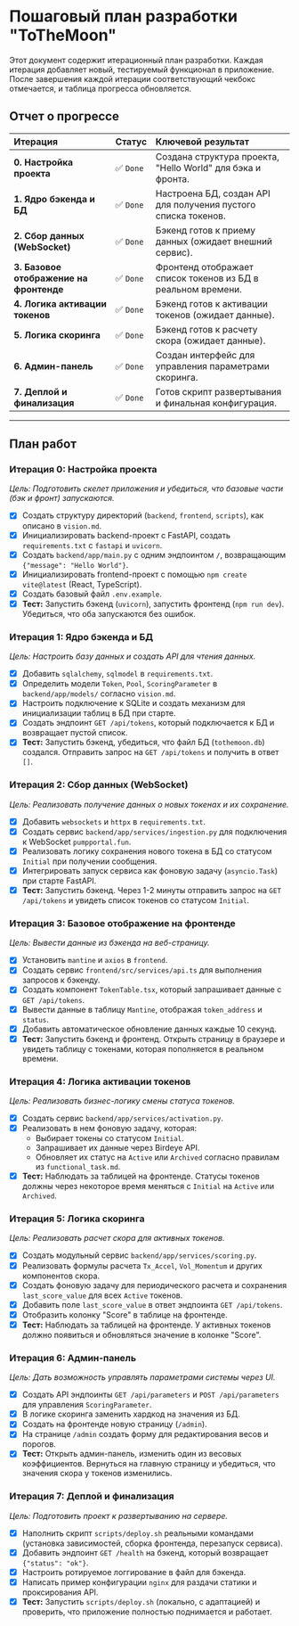 # Пошаговый план разработки "ToTheMoon"

Этот документ содержит итерационный план разработки. Каждая итерация добавляет новый, тестируемый функционал в приложение. После завершения каждой итерации соответствующий чекбокс отмечается, и таблица прогресса обновляется.

## Отчет о прогрессе

| Итерация | Статус | Ключевой результат |
| :--- | :--- | :--- |
| **0. Настройка проекта** | ✅ `Done` | Создана структура проекта, "Hello World" для бэка и фронта. |
| **1. Ядро бэкенда и БД** | ✅ `Done` | Настроена БД, создан API для получения пустого списка токенов. |
| **2. Сбор данных (WebSocket)** | ✅ `Done` | Бэкенд готов к приему данных (ожидает внешний сервис). |
| **3. Базовое отображение на фронтенде** | ✅ `Done` | Фронтенд отображает список токенов из БД в реальном времени. |
| **4. Логика активации токенов** | ✅ `Done` | Бэкенд готов к активации токенов (ожидает данные). |
| **5. Логика скоринга** | ✅ `Done` | Бэкенд готов к расчету скора (ожидает данные). |
| **6. Админ-панель** | ✅ `Done` | Создан интерфейс для управления параметрами скоринга. |
| **7. Деплой и финализация** | ✅ `Done` | Готов скрипт развертывания и финальная конфигурация. |

---

## План работ

### Итерация 0: Настройка проекта
*Цель: Подготовить скелет приложения и убедиться, что базовые части (бэк и фронт) запускаются.*
- [x] Создать структуру директорий (`backend`, `frontend`, `scripts`), как описано в `vision.md`.
- [x] Инициализировать backend-проект с FastAPI, создать `requirements.txt` с `fastapi` и `uvicorn`.
- [x] Создать `backend/app/main.py` с одним эндпоинтом `/`, возвращающим `{"message": "Hello World"}`.
- [x] Инициализировать frontend-проект с помощью `npm create vite@latest` (React, TypeScript).
- [x] Создать базовый файл `.env.example`.
- [x] **Тест:** Запустить бэкенд (`uvicorn`), запустить фронтенд (`npm run dev`). Убедиться, что оба запускаются без ошибок.

### Итерация 1: Ядро бэкенда и БД
*Цель: Настроить базу данных и создать API для чтения данных.*
- [x] Добавить `sqlalchemy`, `sqlmodel` в `requirements.txt`.
- [x] Определить модели `Token`, `Pool`, `ScoringParameter` в `backend/app/models/` согласно `vision.md`.
- [x] Настроить подключение к SQLite и создать механизм для инициализации таблиц в БД при старте.
- [x] Создать эндпоинт `GET /api/tokens`, который подключается к БД и возвращает пустой список.
- [x] **Тест:** Запустить бэкенд, убедиться, что файл БД (`tothemoon.db`) создался. Отправить запрос на `GET /api/tokens` и получить в ответ `[]`.

### Итерация 2: Сбор данных (WebSocket)
*Цель: Реализовать получение данных о новых токенах и их сохранение.*
- [x] Добавить `websockets` и `httpx` в `requirements.txt`.
- [x] Создать сервис `backend/app/services/ingestion.py` для подключения к WebSocket `pumpportal.fun`.
- [x] Реализовать логику сохранения нового токена в БД со статусом `Initial` при получении сообщения.
- [x] Интегрировать запуск сервиса как фоновую задачу (`asyncio.Task`) при старте FastAPI.
- [x] **Тест:** Запустить бэкенд. Через 1-2 минуты отправить запрос на `GET /api/tokens` и увидеть список токенов со статусом `Initial`.

### Итерация 3: Базовое отображение на фронтенде
*Цель: Вывести данные из бэкенда на веб-страницу.*
- [x] Установить `mantine` и `axios` в `frontend`.
- [x] Создать сервис `frontend/src/services/api.ts` для выполнения запросов к бэкенду.
- [x] Создать компонент `TokenTable.tsx`, который запрашивает данные с `GET /api/tokens`.
- [x] Вывести данные в таблицу `Mantine`, отображая `token_address` и `status`.
- [x] Добавить автоматическое обновление данных каждые 10 секунд.
- [x] **Тест:** Запустить бэкенд и фронтенд. Открыть страницу в браузере и увидеть таблицу с токенами, которая пополняется в реальном времени.

### Итерация 4: Логика активации токенов
*Цель: Реализовать бизнес-логику смены статуса токенов.*
- [x] Создать сервис `backend/app/services/activation.py`.
- [x] Реализовать в нем фоновую задачу, которая:
    - Выбирает токены со статусом `Initial`.
    - Запрашивает их данные через Birdeye API.
    - Обновляет их статус на `Active` или `Archived` согласно правилам из `functional_task.md`.
- [x] **Тест:** Наблюдать за таблицей на фронтенде. Статусы токенов должны через некоторое время меняться с `Initial` на `Active` или `Archived`.

### Итерация 5: Логика скоринга
*Цель: Реализовать расчет скора для активных токенов.*
- [x] Создать модульный сервис `backend/app/services/scoring.py`.
- [x] Реализовать формулы расчета `Tx_Accel`, `Vol_Momentum` и других компонентов скора.
- [x] Создать фоновую задачу для периодического расчета и сохранения `last_score_value` для всех `Active` токенов.
- [x] Добавить поле `last_score_value` в ответ эндпоинта `GET /api/tokens`.
- [x] Отобразить колонку "Score" в таблице на фронтенде.
- [x] **Тест:** Наблюдать за таблицей на фронтенде. У активных токенов должно появиться и обновляться значение в колонке "Score".

### Итерация 6: Админ-панель
*Цель: Дать возможность управлять параметрами системы через UI.*
- [x] Создать API эндпоинты `GET /api/parameters` и `POST /api/parameters` для управления `ScoringParameter`.
- [x] В логике скоринга заменить хардкод на значения из БД.
- [x] Создать на фронтенде новую страницу (`/admin`).
- [x] На странице `/admin` создать форму для редактирования весов и порогов.
- [x] **Тест:** Открыть админ-панель, изменить один из весовых коэффициентов. Вернуться на главную страницу и убедиться, что значения скора у токенов изменились.

### Итерация 7: Деплой и финализация
*Цель: Подготовить проект к развертыванию на сервере.*
- [x] Наполнить скрипт `scripts/deploy.sh` реальными командами (установка зависимостей, сборка фронтенда, перезапуск сервиса).
- [x] Добавить эндпоинт `GET /health` на бэкенд, который возвращает `{"status": "ok"}`.
- [x] Настроить ротируемое логгирование в файл для бэкенда.
- [x] Написать пример конфигурации `nginx` для раздачи статики и проксирования API.
- [x] **Тест:** Запустить `scripts/deploy.sh` (локально, с адаптацией) и проверить, что приложение полностью поднимается и работает.
